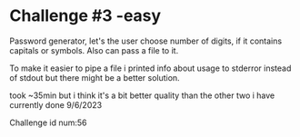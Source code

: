 # Challenge #3 -easy

Password generator, let's the user choose number of digits, if it contains capitals or symbols. Also can pass a file to it.

To make it easier to pipe a file i printed info about usage to stderror instead of stdout but there might be a better solution. 

took ~35min but i think it's a bit better quality than the other two i have currently done 9/6/2023

Challenge id num:56
